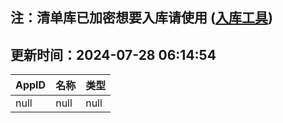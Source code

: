 ## 注：清单库已加密想要入库请使用 ([入库工具](https://github.com/BlankTMing/ManifestAutoUpdate/releases))

## 更新时间：2024-07-28 06:14:54
| AppID | 名称 | 类型  |
| :-------------------- | :----------------------------- | :----------- |
| null | null| null |
